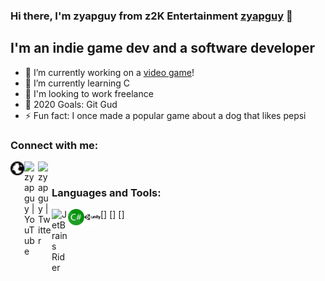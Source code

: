 ### Hi there, I'm zyapguy from z2K Entertainment [zyapguy][website] 👋

## I'm an indie game dev and a software developer
- 🔭 I’m currently working on a [video game][website]!
- 🌱 I’m currently learning C
- 👯 I'm looking to work freelance
- 🥅 2020 Goals: Git Gud
- ⚡ Fun fact: I once made a popular game about a dog that likes pepsi

### Connect with me:

[<img align="left" alt="zyapguy" width="22px" src="https://raw.githubusercontent.com/iconic/open-iconic/master/svg/globe.svg" />][website]
[<img align="left" alt="zyapguy | YouTube" width="22px" src="https://cdn.jsdelivr.net/npm/simple-icons@v3/icons/youtube.svg" />][youtube]
[<img align="left" alt="zyapguy | Twitter" width="22px" src="https://cdn.jsdelivr.net/npm/simple-icons@v3/icons/twitter.svg" />][twitter]

<br />

### Languages and Tools:

[<img align="left" alt="JetBrains Rider" width="26px" src="https://img.stackshare.io/service/7410/lh1l265w_400x400.jpg" />]
[<img align="left" alt="C#" width="26px" src="https://raw.githubusercontent.com/github/explore/80688e429a7d4ef2fca1e82350fe8e3517d3494d/topics/csharp/csharp.png" />]
[<img align="left" alt="Unity" width="26px" src="https://raw.githubusercontent.com/github/explore/80688e429a7d4ef2fca1e82350fe8e3517d3494d/topics/unity/unity.png" />]

<br />
<br />


[website]: https://www.zyapimstudios.cokm
[twitter]: https://twitter.com/zyapguy
[youtube]: https://www.youtube.com/channel/UCc4IizbM0q_JySK3XUY0Drw
